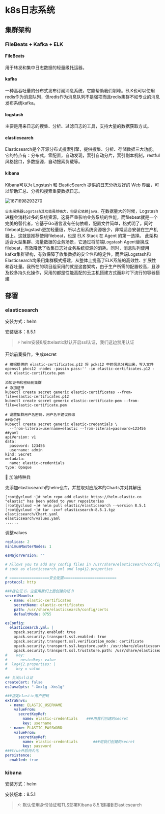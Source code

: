 # k8s日志系统

## 集群架构

### FileBeats + Kafka + ELK 

#### FileBeats

用于转发和集中日志数据的轻量级托运器。 

#### kafka

一种高吞吐量的分布式发布订阅消息系统，它能帮助我们削峰。ELK也可以使用redis作为消息队列，但redis作为消息队列不是强项而且redis集群不如专业的消息发布系统kafka。 

#### logstash

主要是用来日志的搜集、分析、过滤日志的工具，支持大量的数据获取方式。 

#### elasticsearch

Elasticsearch是个开源分布式搜索引擎，提供搜集、分析、存储数据三大功能。它的特点有：分布式，零配置，自动发现，索引自动分片，索引副本机制，restful风格接口，多数据源，自动搜索负载等。 

#### kibana

Kibana可以为 Logstash 和 ElasticSearch 提供的日志分析友好的 Web 界面，可以帮助汇总、分析和搜索重要数据日志。 

![1671698293270](https://img-blog.csdnimg.cn/2b28e64097b84aa594786aeff6ba381f.png#pic_center)

​	`日志采集器Logstash其功能虽然强大，但是它依赖java、`在数据量大的时候，Logstash进程会消耗过多的系统资源，这将严重影响业务系统的性能，而filebeat就是一个完美的替代者，它基于Go语言没有任何依赖，配置文件简单，格式明了，同时filebeat比logstash更加轻量级，所以占用系统资源极少，非常适合安装在生产机器上。这就是推荐使用filebeat，也是 ELK Stack 在 Agent 的第一选择。
​	此架构适合大型集群、海量数据的业务场景，它通过将前端Logstash Agent替换成filebeat，有效降低了收集日志对业务系统资源的消耗。同时，消息队列使用kafka集群架构，有效保障了收集数据的安全性和稳定性，而后端Logstash和Elasticsearch均采用集群模式搭建，从整体上提高了ELK系统的高效性、扩展性和吞吐量。我所在的项目组采用的就是这套架构，由于生产所需的配置较高，且涉及较多持久化操作，采用的都是性能高配的云主机搭建方式而非时下流行的容器搭建 

## 部署

### elasticsearch

安装方式：helm

安装版本：8.5.1

>  :zap: helm安装8版本elastic默认开启ssl认证，我们这边禁用认证

开始前奏操作，生成secret

```shell
# 根据提供的 elastic-certificates.p12 将 pcks12 中的信息分离出来，写入文件
openssl pkcs12 -nodes -passin pass:'' -in elastic-certificates.p12 -out elastic-certificate.pem

添加证书和密码到集群
# 添加证书
kubectl create secret generic elastic-certificates --from-file=elastic-certificates.p12
kubectl create secret generic elastic-certificate-pem --from-file=elastic-certificate.pem

# 设置集群用户名密码，用户名不建议修改
##命令行
kubectl create secret generic elastic-credentials \
  --from-literal=username=elastic --from-literal=password=123456
##yaml
apiVersion: v1
data:
  password: 123456
  username: admin
kind: Secret
metadata:
  name: elastic-credentials
type: Opaque
```

:black_flag: 加油特种兵

先添加elasticsearch的helm仓库，并拉取对应版本的Charts并对其解压

```shell
[root@ycloud ~]# helm repo add elastic https://helm.elastic.co
"elastic" has been added to your repositories
[root@ycloud ~]# helm pull elastic/elasticsearch --version 8.5.1
[root@ycloud ~]# tar -zxvf elasticsearch-8.5.1.tgz 
elasticsearch/Chart.yaml
elasticsearch/values.yaml
......
```

调整values

```yaml
replicas: 2
minimumMasterNodes: 1

esMajorVersion: ""

# Allows you to add any config files in /usr/share/elasticsearch/config/
# such as elasticsearch.yml and log4j2.properties

# ==================安全配置========================
protocol: http

###挂在证书，这里用我们上面创建的证书
secretMounts: 
  - name: elastic-certificates
    secretName: elastic-certificates
    path: /usr/share/elasticsearch/config/certs
    defaultMode: 0755

esConfig: 
  elasticsearch.yml: |
    xpack.security.enabled: true
    xpack.security.transport.ssl.enabled: true
    xpack.security.transport.ssl.verification_mode: certificate
    xpack.security.transport.ssl.keystore.path: /usr/share/elasticsearch/config/certs/elastic-certificates.p12
    xpack.security.transport.ssl.truststore.path: /usr/share/elasticsearch/config/certs/elastic-certificates.p12
#    key:
#      nestedkey: value
#  log4j2.properties: |
#    key = value

## 关闭ssl认证
createCert: false        
esJavaOpts: "-Xmx1g -Xms1g"

###指定elastic用户密码
extraEnvs: 
  - name: ELASTIC_USERNAME
    valueFrom:
      secretKeyRef:
        name: elastic-credentials    ###用我们创建的secret
        key: username
  - name: ELASTIC_PASSWORD
    valueFrom:
      secretKeyRef:
        name: elastic-credentials		###用我们创建的secret
        key: password
###true开启持久化
persistence:
  enabled: true
```

### kibana

安装方式：helm

安装版本：8.5.1

> :zap:: 默认使用身份验证和TLS部署Kibana 8.5.1连接到Elasticsearch 